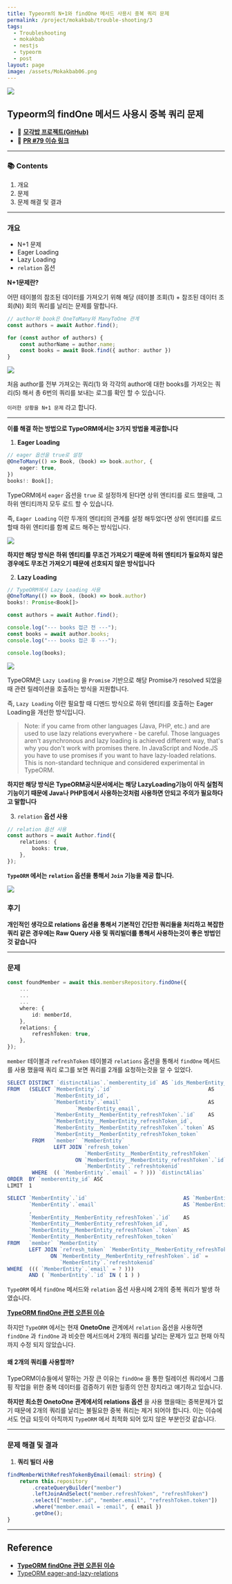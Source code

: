 ```yaml
---
title: Typeorm의 N+1와 findOne 메서드 사용시 중복 쿼리 문제
permalink: /project/mokakbab/trouble-shooting/3
tags:
  - Troubleshooting
  - mokakbab
  - nestjs
  - typeorm
  - post
layout: page
image: /assets/Mokakbab06.png
---
```


![](/assets/Mokakbab06.png)

## Typeorm의 findOne 메서드 사용시 중복 쿼리 문제

- 🐙 **[모각밥 프로젝트(GitHub)](https://github.com/f-lab-edu/Mokakbab)** 
- 🔗 **[PR #79 이슈 링크](https://github.com/f-lab-edu/Mokakbab/pull/79)** 

---

### 📚 Contents

1. 개요
2. 문제
3. 문제 해결 및 결과

---

### 개요

- N+1 문제 
- Eager Loading
- Lazy Loading
- `relation` 옵션

**N+1문제란?**

어떤 테이블의 참조된 데이터를 가져오기 위해 해당 (테이블 조회(1) + 참조된 데이터 조회(N)) 회의 쿼리를 날리는 문제를 말합니다.

```ts
// author와 book은 OneToMany와 ManyToOne 관계
const authors = await Author.find();

for (const author of authors) {
	const authorName = author.name;
	const books = await Book.find({ author: author })
}
```

![](/assets/Mokakbab08.png)

처음 author를 전부 가져오는 쿼리(1) 와 각각의 author에 대한 books를 가저오는 쿼리(5) 해서 총 6번의 쿼리를 보내는 로그를 확인 할 수 있습니다.

`이러한 상황을 N+1 문제` 라고 합니다.

---

**이를 해결 하는 방법으로 TypeORM에서는 3가지 방법을 제공합니다**   

1. **Eager Loading**   

```ts
// eager 옵션을 true로 설정 
@OneToMany(() => Book, (book) => book.author, {
	eager: true,
})
books!: Book[];
```

TypeORM에서 `eager` 옵션을 `true` 로 설정하게 된다면 상위 엔티티를 로드 했을때, 그 하위 엔티티까지 모두 로드 할 수 있습니다.

즉, `Eager Loading` 이란 두개의 엔티티의 관계를 설정 해두었다면 상위 엔티티를 로드 할때 하위 엔티티를 함께 로드 해주는 방식입니다.

![](/assets/Mokakbab09.png)

**하지만 해당 방식은 하위 엔티티를 무조건 가져오기 때문에 하위 엔티티가 필요하지 않은 경우에도 무조건 가져오기 때문에 선호되지 않은 방식입니다**

2. **Lazy Loading**   

```ts
// TypeORM에서 Lazy Loading 사용
@OneToMany(() => Book, (book) => book.author)
books!: Promise<Book[]>
```

```ts
const authors = await Author.find();

console.log("--- books 접근 전 ---");
const books = await author.books;
console.log("--- books 접근 후 ---");

console.log(books);
```

![](/assets/Mokakbab10.png)

TypeORM은 `Lazy Loading` 을 `Promise` 기반으로 해당 Promise가 resolved 되었을때 관련 릴레이션을 호출하는 방식을 지원합니다.

즉, `Lazy Loading` 이란 필요할 때 디멘드 방식으로 하위 엔티티를 호출하는 Eager Loading을 개선한 방식입니다.

> Note: if you came from other languages (Java, PHP, etc.) and are used to use lazy relations everywhere - be careful. Those languages aren't asynchronous and lazy loading is achieved different way, that's why you don't work with promises there. In JavaScript and Node.JS you have to use promises if you want to have lazy-loaded relations. This is non-standard technique and considered experimental in TypeORM.

**하지만 해당 방식은 TypeORM공식문서에서는 해당 LazyLoading기능이 아직 실험적 기능이기 때문에 Java나 PHP등에서 사용하는것처럼 사용하면 안되고 주의가 필요하다고 말합니다** 

3. `relation` **옵션 사용**


```ts
// relation 옵션 사용
const authors = await Author.find({
	relations: {
		books: true,
	},
});
```

**`TypeORM` 에서는 `relation` 옵션을 통해서 `Join` 기능을 제공 합니다.** 

![](/assets/Mokakbab11.png)

### 후기

**개인적인 생각으로 relations 옵션을 통해서 기본적인 간단한 쿼리들을 처리하고 복잡한 쿼리 같은 경우에는 Raw Query 사용 및 쿼리빌더를 통해서 사용하는것이 좋은 방법인것 같습니다** 

---

### 문제

```ts
const foundMember = await this.membersRepository.findOne({
	...
	...
	...
	where: {
		id: memberId,
	},
	relations: {
		refreshToken: true,
	},
});
```

`member` 테이블과 `refreshToken` 테이블과 `relations` 옵션을 통해서 `findOne` 메서드를 사용 했을때 쿼리 로그를 보면 쿼리를 2개를 요청하는것을 알 수 있었다.

```ts
SELECT DISTINCT `distinctAlias`.`memberentity_id` AS `ids_MemberEntity_id`  
FROM   (SELECT `MemberEntity`.`id`                               AS  
               `MemberEntity_id`,  
               `MemberEntity`.`email`                            AS  
                      `MemberEntity_email`,  
               `MemberEntity__MemberEntity_refreshToken`.`id`    AS  
               `MemberEntity__MemberEntity_refreshToken_id`,  
               `MemberEntity__MemberEntity_refreshToken`.`token` AS  
               `MemberEntity__MemberEntity_refreshToken_token`  
        FROM   `member` `MemberEntity`  
               LEFT JOIN `refresh_token`  
                         `MemberEntity__MemberEntity_refreshToken`  
                      ON `MemberEntity__MemberEntity_refreshToken`.`id` =  
                         `MemberEntity`.`refreshtokenid`  
        WHERE  (( `MemberEntity`.`email` = ? ))) `distinctAlias`  
ORDER  BY `memberentity_id` ASC  
LIMIT  1

SELECT `MemberEntity`.`id`                               AS `MemberEntity_id`,  
       `MemberEntity`.`email`                            AS `MemberEntity_email`  
       ,  
       `MemberEntity__MemberEntity_refreshToken`.`id`    AS  
       `MemberEntity__MemberEntity_refreshToken_id`,  
       `MemberEntity__MemberEntity_refreshToken`.`token` AS  
       `MemberEntity__MemberEntity_refreshToken_token`  
FROM   `member` `MemberEntity`  
       LEFT JOIN `refresh_token` `MemberEntity__MemberEntity_refreshToken`  
              ON `MemberEntity__MemberEntity_refreshToken`.`id` =  
                 `MemberEntity`.`refreshtokenid`  
WHERE  ((( `MemberEntity`.`email` = ? )))  
       AND ( `MemberEntity`.`id` IN ( 1 ) )
```

`TypeORM` 에서 `findOne` 메서드와 `relation` 옵션 사용시에 2개의 중복 쿼리가 발생 하였습니다.

**[TypeORM findOne 관련 오픈된 이슈](https://github.com/typeorm/typeorm/issues/5694)** 

하지만 `TypeORM` 에서는 현재 **OnetoOne** 관계에서 `relation` 옵션을 사용하면 `findOne` 과 `findOne` 과 비슷한 메서드에서 2개의 쿼리를 날리는 문제가 있고 현재 아직까지 수정 되지 않았습니다.

#### 왜 2개의 쿼리를 사용할까?

TypeORM이슈들에서 말하는 가장 큰 이유는 `findOne` 을 통한 릴레이션 쿼리에서 그룹핑 작업을 위한 중복 데이터를 검증하기 위한 일종의 안전 장치라고 얘기하고 있습니다.

**하지만 최소한 OnetoOne 관계에서의 relations 옵션** 을 사용 했을때는 중복문제가 없기 때문에 2개의 쿼리를 날리는 불필요한 중복 쿼리는 제거 되어야 합니다. 이는 이슈에서도 언급 되듯이 아직까지 `TypeORM` 에서 최적화 되어 있지 않은 부분인것 같습니다.

---

### 문제 해결 및 결과

1. **쿼리 빌더 사용** 

```ts
findMemberWithRefreshTokenByEmail(email: string) {
	return this.repository
		.createQueryBuilder("member")
		.leftJoinAndSelect("member.refreshToken", "refreshToken")
		.select(["member.id", "member.email", "refreshToken.token"])
		.where("member.email = :email", { email })
		.getOne();
}
```

---

## Reference

- **[TypeORM findOne 관련 오픈된 이슈](https://github.com/typeorm/typeorm/issues/5694)** 
- [TypeORM eager-and-lazy-relations](https://typeorm.io/eager-and-lazy-relations) 
